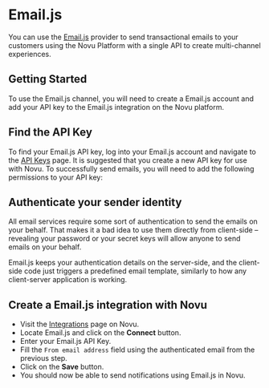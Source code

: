 # Email.js

You can use the [Email.js](https://www.emailjs.com/) provider to send transactional emails to your customers using the Novu Platform with a single API to create multi-channel experiences.

## Getting Started

To use the Email.js channel, you will need to create a Email.js account and add your API key to the Email.js integration on the Novu platform.

## Find the API Key

To find your Email.js API key, log into your Email.js account and navigate to the [API Keys](https://dashboard.emailjs.com/admin/account) page.
It is suggested that you create a new API key for use with Novu. To successfully send emails, you will need to add the following permissions to your API key:

## Authenticate your sender identity

All email services require some sort of authentication to send the emails on your behalf. That makes it a bad idea to use them directly from client-side – revealing your password or your secret keys will allow anyone to send emails on your behalf.

Email.js keeps your authentication details on the server-side, and the client-side code just triggers a predefined email template, similarly to how any client-server application is working.

## Create a Email.js integration with Novu

- Visit the [Integrations](https://web.novu.co/integrations) page on Novu.
- Locate Email.js and click on the **Connect** button.
- Enter your Email.js API Key.
- Fill the `From email address` field using the authenticated email from the previous step.
- Click on the **Save** button.
- You should now be able to send notifications using Email.js in Novu.

